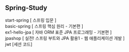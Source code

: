 ## Spring-Study 
start-spring [ 스프링 입문 ] <br>
basic-spring [ 스프링 핵심 원리 - 기본편 ] <br>
ex1-hello-jpa [ 자바 ORM 표준 JPA 프로그래밍 - 기본편 ] <br>
jpashop [ 실전! 스프링 부트와 JPA 활용1 - 웹 애플리케이션 개발 ] <br>
jwt [세션 코드]